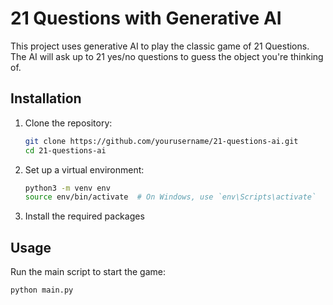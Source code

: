 # 21 Questions with Generative AI

This project uses generative AI to play the classic game of 21 Questions. The AI will ask up to 21 yes/no questions to guess the object you're thinking of.

## Installation

1. Clone the repository:
   ```sh
   git clone https://github.com/yourusername/21-questions-ai.git
   cd 21-questions-ai
   ```

2. Set up a virtual environment:
   ```sh
   python3 -m venv env
   source env/bin/activate  # On Windows, use `env\Scripts\activate`
   ```

3. Install the required packages
 

## Usage

Run the main script to start the game:
```sh
python main.py
```